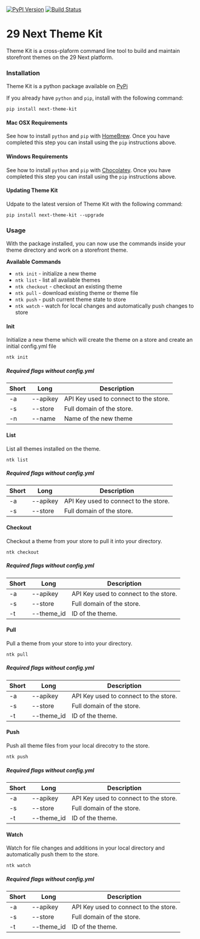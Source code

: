 <!-- Badges -->
[![PyPI Version][pypi-v-image]][pypi-v-link]
[![Build Status][GHAction-image]][GHAction-link]

# 29 Next Theme Kit

Theme Kit is a cross-plaform command line tool to build and maintain storefront themes on the 29 Next platform.

### Installation

Theme Kit is a python package available on [PyPi](https://pypi.org/project/next-theme-kit/)

If you already have `python` and `pip`, install with the following command:

```
pip install next-theme-kit
```

#### Mac OSX Requirements
See how to install `python` and `pip` with [HomeBrew](https://docs.brew.sh/Homebrew-and-Python#python-3x). Once you have completed this step you can install using the `pip` instructions above.

#### Windows Requirements
See how to install `python` and `pip` with [Chocolatey](https://python-docs.readthedocs.io/en/latest/starting/install3/win.html). Once you have completed this step you can install using the `pip` instructions above.

#### Updating Theme Kit

Udpate to the latest version of Theme Kit with the following command:
```
pip install next-theme-kit --upgrade
```

### Usage
With the package installed, you can now use the commands inside your theme directory and work on a storefront theme.

**Available Commands**
* `ntk init` - initialize a new theme
* `ntk list` - list all available themes
* `ntk checkout` - checkout an existing theme
* `ntk pull` - download existing theme or theme file
* `ntk push` - push current theme state to store
* `ntk watch` - watch for local changes and automatically push changes to store

#### Init
Initialize a new theme which will create the theme on a store and create an initial config.yml file

```
ntk init
```
##### Required flags without config.yml
| Short | Long | Description|
|--- | --- | --- |
| -a | --apikey | API Key used to connect to the store.|
| -s | --store | Full domain of the store. |
| -n | --name | Name of the new theme |


#### List
List all themes installed on the theme.
```
ntk list
```
##### Required flags without config.yml
| Short | Long | Description|
|--- | --- | --- |
| -a | --apikey | API Key used to connect to the store.|
| -s | --store | Full domain of the store. |


#### Checkout
Checkout a theme from your store to pull it into your directory.
```
ntk checkout
```
##### Required flags without config.yml
| Short | Long | Description|
|--- | --- | --- |
| -a | --apikey | API Key used to connect to the store.|
| -s | --store | Full domain of the store. |
| -t | --theme_id | ID of the theme. |

#### Pull
Pull a theme from your store to into your directory.
```
ntk pull
```
##### Required flags without config.yml
| Short | Long | Description|
|--- | --- | --- |
| -a | --apikey | API Key used to connect to the store.|
| -s | --store | Full domain of the store. |
| -t | --theme_id | ID of the theme. |


#### Push
Push all theme files from your local direcotry to the store.
```
ntk push
```
##### Required flags without config.yml
| Short | Long | Description|
|--- | --- | --- |
| -a | --apikey | API Key used to connect to the store.|
| -s | --store | Full domain of the store. |
| -t | --theme_id | ID of the theme. |


#### Watch
Watch for file changes and additions in your local directory and automatically push them to the store.
```
ntk watch
```
##### Required flags without config.yml
| Short | Long | Description|
|--- | --- | --- |
| -a | --apikey | API Key used to connect to the store.|
| -s | --store | Full domain of the store. |
| -t | --theme_id | ID of the theme. |


<!-- Badges -->
[pypi-v-image]: https://img.shields.io/pypi/v/next-theme-kit.svg
[pypi-v-link]: https://pypi.org/project/next-theme-kit/
[GHAction-image]: https://github.com/29next/theme-kit/actions/workflows/test.yml/badge.svg?branch=master
[GHAction-link]: https://github.com/29next/theme-kit/actions?query=event%3Apush+branch%3Amaster
